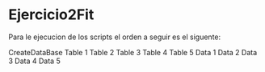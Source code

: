 # Ejercicio2Fit
 
Para le ejecucion de los scripts el orden a seguir es el siguente:

CreateDataBase
Table 1
Table 2
Table 3
Table 4
Table 5
Data 1
Data 2
Data 3
Data 4
Data 5
